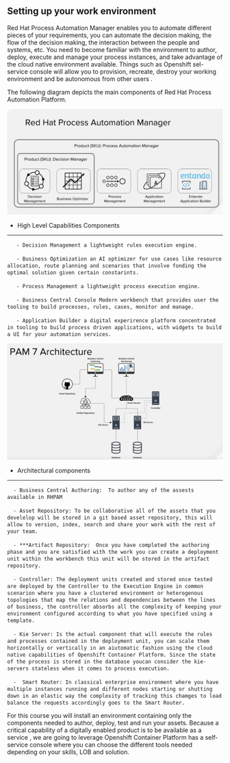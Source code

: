 Setting up your work environment
--------------------------------

Red Hat Process Automation Manager enables you to automate different pieces of your requirements, you can automate the decision making, the flow of the decision making, the interaction between the people and systems, etc.
You need to become familiar with the environment to author, deploy, execute and manage your process instances, and take advantage of the cloud native environment available. Things such as Openshift sel-service console will allow you to provision, recreate, destroy  your working environment and be autonomous from other users .

The following diagram depicts the main components of Red Hat Process Automation Platform.

 <img src="../../assets/middleware/rhpam-7-workshop/high-level-capability-compoponents.png" width="600" />

 - High Level Capabilities Components
 -------------------------------------

       - Decision Management a lightweight rules execution engine.

       - Business Optimization an AI optimizer for use cases like resource allocation, route planning and scenarios that involve fonding the optimal solution given certain constarints.

       - Process Management a lightweight process execution engine.

       - Business Central Console Modern workbench that provides user the tooling to build processes, rules, cases, monitor and manage.

       - Application Builder a digital experirence platform concentrated in tooling to build process driven applications, with widgets to build a UI for your automation services.

<img src="../../assets/middleware/rhpam-7-workshop/rhpam-7-architecture.png" width="600" />

- Architectural components
-----------------------------------

      - Business Central Authoring:  To author any of the assests available in RHPAM

      - Asset Repository: To be collaborative all of the assets that you develelop will be stored in a git based asset repository, this will allow to version, index, search and share your work with the rest of your team.

      - ***Artifact Repository:  Once you have completed the authoring phase and you are satisfied with the work you can create a deployment unit within the workbench this unit will be stored in the artifact repository.

      - Controller: The deployment units created and stored once tested are deployed by the Controller to the Execution Engine in common scenarion where you have a clustered environment or heterogenous topologies that map the relations and dependencies between the lines of business, the controller absorbs all the complexity of keeping your environment configured according to what you have specified using a template.

      - Kie Server: Is the actual component that will execute the rules and processes contained in the deployment unit, you can scale them horizontally or vertically in an aiutomatic fashion using the cloud native capabilities of Openshift Container Platform. Since the state of the process is stored in the database youcan consider the kie-servers stateless when it comes to process execution.

      -  Smart Router: In classical enterprise environment where you have multiple instances running and different nodes starting or shutting down in an elastic way the complexity of tracking this chamges to load balance the requests accordingly goes to the Smart Router.



For this course you will install an environment containing only the components needed to author, deploy, test and run your assets.
Because a critical capability of a digitally enabled product is to be available as a service , we are going to leverage  Openshift Container Platform has a self-service console where you can choose the different tools needed depending on your skills, LOB and solution.
